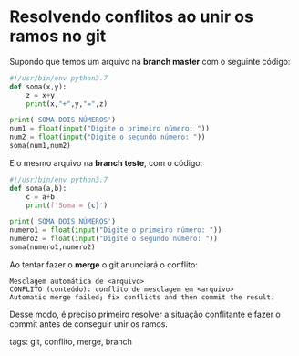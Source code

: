# Resolvendo conflitos ao unir os ramos no git

Supondo que temos um arquivo na **branch master** com o seguinte código:
```py
#!/usr/bin/env python3.7
def soma(x,y):
    z = x+y
    print(x,"+",y,"=",z)

print('SOMA DOIS NÚMEROS')
num1 = float(input("Digite o primeiro número: "))
num2 = float(input("Digite o segundo número: "))
soma(num1,num2)
```
E o mesmo arquivo na **branch teste**, com o código:
```py
#!/usr/bin/env python3.7
def soma(a,b):
    c = a+b
    print(f'Soma = {c}')

print('SOMA DOIS NÚMEROS')
numero1 = float(input("Digite o primeiro número: "))
numero2 = float(input("Digite o segundo número: "))
soma(numero1,numero2)
```
Ao tentar fazer o **merge** o git anunciará o conflito:
```
Mesclagem automática de <arquivo>
CONFLITO (conteúdo): conflito de mesclagem em <arquivo>
Automatic merge failed; fix conflicts and then commit the result.
```
Desse modo, é preciso primeiro resolver a situação conflitante e fazer o commit antes de conseguir unir os ramos.

tags: git, conflito, merge, branch
